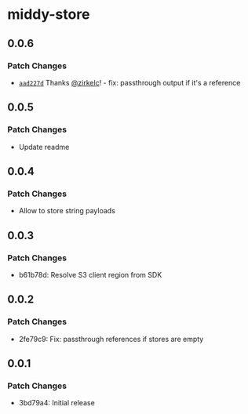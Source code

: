 # middy-store

## 0.0.6

### Patch Changes

- [`aad227d`](https://github.com/zirkelc/middy-store/commit/aad227d8a1c7c7cffb27e9ce54aa41fb3ffccb69) Thanks [@zirkelc](https://github.com/zirkelc)! - fix: passthrough output if it's a reference

## 0.0.5

### Patch Changes

- Update readme

## 0.0.4

### Patch Changes

- Allow to store string payloads

## 0.0.3

### Patch Changes

- b61b78d: Resolve S3 client region from SDK

## 0.0.2

### Patch Changes

- 2fe79c9: Fix: passthrough references if stores are empty

## 0.0.1

### Patch Changes

- 3bd79a4: Initial release
